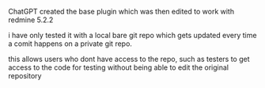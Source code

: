 ChatGPT created the base plugin which was then edited to work with redmine 5.2.2

i have only tested it with a local bare git repo which gets updated every time a comit happens on a private git repo.

this allows users who dont have access to the repo, such as testers to get access to the code for testing without being able to edit the original repository
